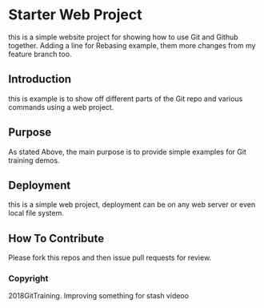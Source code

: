 # Starter Web Project

this is a simple website project for showing how to use Git and Github together. Adding a line for Rebasing example, them more changes from my feature branch too.

## Introduction

this is example is to show off different parts of the Git repo and various commands using a web project.

## Purpose

As stated Above, the main purpose is to provide simple examples for Git training demos.

## Deployment

this is a simple web project, deployment can be on any web server or even local file system.

## How To Contribute

Please fork this repos and then issue pull requests for review.

### Copyright

2018GitTraining. Improving something for stash videoo